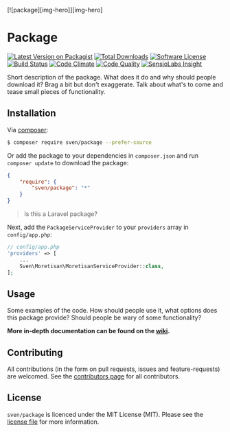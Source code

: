 [![package][img-hero]][img-hero]

# Package

[![Latest Version on Packagist][ico-version]][link-packagist]
[![Total Downloads][ico-downloads]][link-downloads]
[![Software License][ico-license]](LICENSE.md)
[![Build Status][ico-travis]][link-travis]
[![Code Climate][ico-codeclimate]][link-codeclimate]
[![Code Quality][ico-quality]][link-quality]
[![SensioLabs Insight][ico-insight]][link-insight]

Short description of the package. What does it do and why should people download
it? Brag a bit but don't exaggerate. Talk about what's to come and tease small
pieces of functionality.

## Installation
Via [composer](http://getcomposer.org):

```bash
$ composer require sven/package --prefer-source
```

Or add the package to your dependencies in `composer.json` and run
`composer update` to download the package:

```json
{
    "require": {
        "sven/package": "*"
    }
}
```

> Is this a Laravel package?

Next, add the `PackageServiceProvider` to your `providers` array in `config/app.php`:

```php
// config/app.php
'providers' => [
    ...
    Sven\Moretisan\MoretisanServiceProvider::class,
];
```

## Usage
Some examples of the code. How should people use it, what options does this package
provide? Should people be wary of some functionality?

**More in-depth documentation can be found on the [wiki](../../wiki).**

## Contributing
All contributions (in the form on pull requests, issues and feature-requests) are
welcomed. See the [contributors page](../../graphs/contributors) for all contributors.

## License
`sven/package` is licenced under the MIT License (MIT). Please see the
[license file](LICENSE.md) for more information.

[ico-version]: https://img.shields.io/packagist/v/sven/package.svg?style=flat-square
[ico-license]: https://img.shields.io/badge/license-MIT-green.svg?style=flat-square
[ico-downloads]: https://img.shields.io/packagist/dt/sven/package.svg?style=flat-square
[ico-travis]: https://img.shields.io/travis/svenluijten/package.svg?style=flat-square
[ico-codeclimate]: https://img.shields.io/codeclimate/github/svenluijten/package.svg?style=flat-square
[ico-quality]: https://img.shields.io/scrutinizer/g/svenluijten/package.svg?style=flat-square
[ico-insight]: https://img.shields.io/sensiolabs/i/insight-id.svg?style=flat-square
[ico-hero]: https://cloud.githubusercontent.com/assets/11269635/14202863/c0b21296-f7fa-11e5-9ef1-2f684537ee24.jpg

[link-packagist]: https://packagist.org/packages/sven/package
[link-downloads]: https://packagist.org/packages/sven/package
[link-travis]: https://travis-ci.org/svenluijten/package
[link-codeclimate]: https://codeclimate.com/github/svenluijten/package
[link-quality]: https://scrutinizer-ci.com/g/svenluijten/package/?branch=master
[link-insight]: https://insight.sensiolabs.com/projects/insight-id
